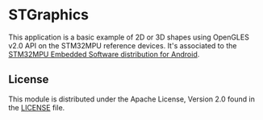 # STGraphics #

This application is a basic example of 2D or 3D shapes using OpenGLES v2.0 API on the STM32MPU reference devices.
It's associated to the [STM32MPU Embedded Software distribution for Android](https://wiki.st.com/stm32mpu/wiki/Category:STM32MPU_Embedded_Software_distribution_for_Android).

## License ##

This module is distributed under the Apache License, Version 2.0 found in the [LICENSE](./LICENSE) file.
